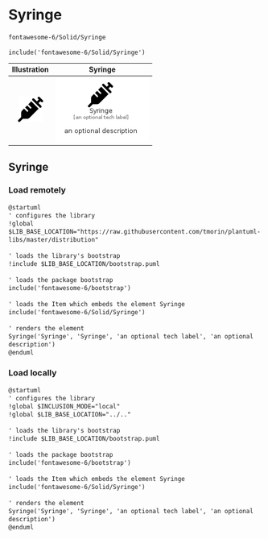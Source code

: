 # Syringe


```text
fontawesome-6/Solid/Syringe
```

```text
include('fontawesome-6/Solid/Syringe')
```



| Illustration | Syringe |
| :---: | :---: |
| ![illustration for Illustration](../../fontawesome-6/Solid/Syringe.png) | ![illustration for Syringe](../../fontawesome-6/Solid/Syringe.Local.png) |




## Syringe

### Load remotely
```plantuml
@startuml
' configures the library
!global $LIB_BASE_LOCATION="https://raw.githubusercontent.com/tmorin/plantuml-libs/master/distribution"

' loads the library's bootstrap
!include $LIB_BASE_LOCATION/bootstrap.puml

' loads the package bootstrap
include('fontawesome-6/bootstrap')

' loads the Item which embeds the element Syringe
include('fontawesome-6/Solid/Syringe')

' renders the element
Syringe('Syringe', 'Syringe', 'an optional tech label', 'an optional description')
@enduml
```

### Load locally
```plantuml
@startuml
' configures the library
!global $INCLUSION_MODE="local"
!global $LIB_BASE_LOCATION="../.."

' loads the library's bootstrap
!include $LIB_BASE_LOCATION/bootstrap.puml

' loads the package bootstrap
include('fontawesome-6/bootstrap')

' loads the Item which embeds the element Syringe
include('fontawesome-6/Solid/Syringe')

' renders the element
Syringe('Syringe', 'Syringe', 'an optional tech label', 'an optional description')
@enduml
```

